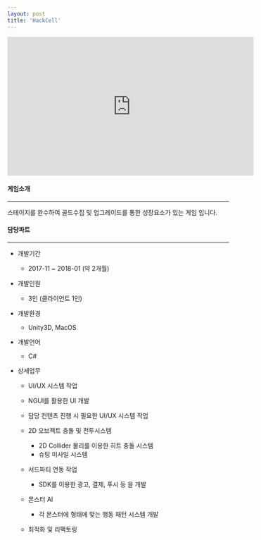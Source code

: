 ```yaml
---
layout: post
title: 'HackCell'
---
```


<iframe width="560" height="315" src="https://www.youtube.com/embed/8r1IGyQfBlo" title="YouTube video player" frameborder="0" allow="accelerometer; autoplay; clipboard-write; encrypted-media; gyroscope; picture-in-picture" allowfullscreen></iframe>


#### 게임소개

----------------------------

스테이지를 완수하여 골드수집 및 업그레이드를 통한 성장요소가 있는 게임 입니다.

#### 담당파트

----------------------------

* 개발기간
  * 2017-11 ~ 2018-01 (약 2개월)

* 개발인원
  * 3인 (클라이언트 1인)

* 개발환경
  * Unity3D, MacOS

* 개발언어
  * C#

* 상세업무 
	* UI/UX 시스템 작업
    * NGUI를 활용한 UI 개발
    * 담당 컨텐츠 진행 시 필요한 UI/UX 시스템 작업
  
  * 2D 오브젝트 충돌 및 전투시스템
    * 2D Collider 물리를 이용한 히트 충돌 시스템
    * 슈팅 미사일 시스템
  
  * 서드파티 연동 작업
    * SDK를 이용한 광고, 결제, 푸시 등 을 개발
    
  * 몬스터 AI
    * 각 몬스터에 형태에 맞는 행동 패턴 시스템 개발
    
  * 최적화 및 리팩토링